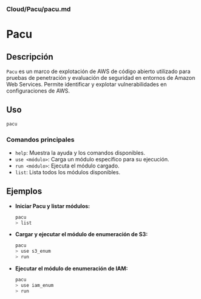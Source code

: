 ### **Cloud/Pacu/pacu.md**

# Pacu

## Descripción

`Pacu` es un marco de explotación de AWS de código abierto utilizado para pruebas de penetración y evaluación de seguridad en entornos de Amazon Web Services. Permite identificar y explotar vulnerabilidades en configuraciones de AWS.

## Uso

```bash
pacu
```

### Comandos principales

- `help`: Muestra la ayuda y los comandos disponibles.
- `use <módulo>`: Carga un módulo específico para su ejecución.
- `run <módulo>`: Ejecuta el módulo cargado.
- `list`: Lista todos los módulos disponibles.

## Ejemplos

- **Iniciar Pacu y listar módulos:**

  ```bash
  pacu
  > list
  ```

- **Cargar y ejecutar el módulo de enumeración de S3:**

  ```bash
  pacu
  > use s3_enum
  > run
  ```

- **Ejecutar el módulo de enumeración de IAM:**

  ```bash
  pacu
  > use iam_enum
  > run
